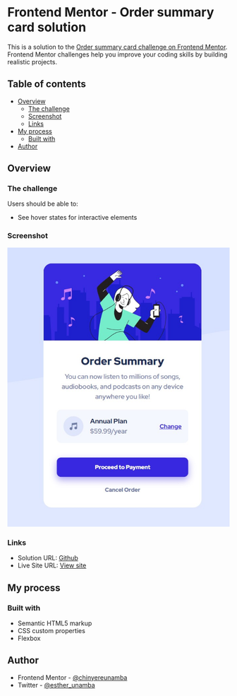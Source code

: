 # Frontend Mentor - Order summary card solution

This is a solution to the [Order summary card challenge on Frontend Mentor](https://www.frontendmentor.io/challenges/order-summary-component-QlPmajDUj). Frontend Mentor challenges help you improve your coding skills by building realistic projects. 

## Table of contents

- [Overview](#overview)
  - [The challenge](#the-challenge)
  - [Screenshot](#screenshot)
  - [Links](#links)
- [My process](#my-process)
  - [Built with](#built-with)
- [Author](#author)

## Overview

### The challenge

Users should be able to:

- See hover states for interactive elements

### Screenshot

![](./screenshot.jpg)

### Links

- Solution URL: [Github](https://github.com/chinyereunamba/cuddly-enigma)
- Live Site URL: [View site](https://lustrous-selkie-2ae084.netlify.app/)

## My process

### Built with

- Semantic HTML5 markup
- CSS custom properties
- Flexbox

## Author

- Frontend Mentor - [@chinyereunamba](https://www.frontendmentor.io/profile/chinyereunamba)
- Twitter - [@esther_unamba](https://www.twitter.com/esther_unamba)
